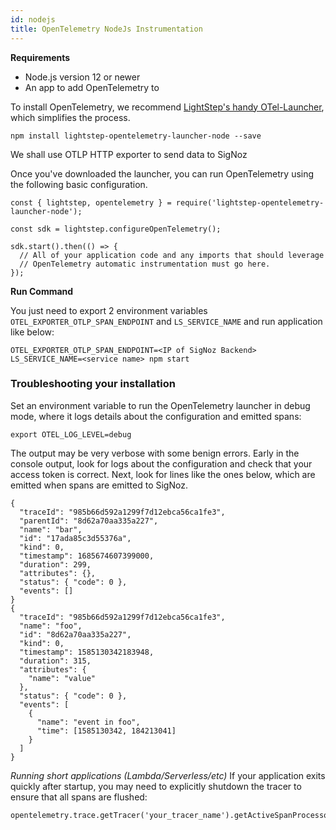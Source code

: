 ```yaml
---
id: nodejs
title: OpenTelemetry NodeJs Instrumentation
---
```

**Requirements**
- Node.js version 12 or newer
- An app to add OpenTelemetry to


To install OpenTelemetry, we recommend [LightStep's handy OTel-Launcher](https://github.com/lightstep/otel-launcher-node), which simplifies the process.
```console
npm install lightstep-opentelemetry-launcher-node --save
```
We shall use OTLP HTTP exporter to send data to SigNoz

Once you've downloaded the launcher, you can run OpenTelemetry using the following basic configuration.

```console
const { lightstep, opentelemetry } = require('lightstep-opentelemetry-launcher-node');

const sdk = lightstep.configureOpenTelemetry();

sdk.start().then(() => {
  // All of your application code and any imports that should leverage
  // OpenTelemetry automatic instrumentation must go here.
});
```

**Run Command**

You just need to export 2 environment variables `OTEL_EXPORTER_OTLP_SPAN_ENDPOINT` and `LS_SERVICE_NAME` and run application like below:
```console
OTEL_EXPORTER_OTLP_SPAN_ENDPOINT=<IP of SigNoz Backend> LS_SERVICE_NAME=<service name> npm start
```

### Troubleshooting your installation
Set an environment variable to run the OpenTelemetry launcher in debug mode, where it logs details about the configuration and emitted spans:
```console
export OTEL_LOG_LEVEL=debug
```
The output may be very verbose with some benign errors. Early in the console output, look for logs about the configuration and check that your access token is correct. Next, look for lines like the ones below, which are emitted when spans are emitted to SigNoz.

```console
{
  "traceId": "985b66d592a1299f7d12ebca56ca1fe3",
  "parentId": "8d62a70aa335a227",
  "name": "bar",
  "id": "17ada85c3d55376a",
  "kind": 0,
  "timestamp": 1685674607399000,
  "duration": 299,
  "attributes": {},
  "status": { "code": 0 },
  "events": []
}
{
  "traceId": "985b66d592a1299f7d12ebca56ca1fe3",
  "name": "foo",
  "id": "8d62a70aa335a227",
  "kind": 0,
  "timestamp": 1585130342183948,
  "duration": 315,
  "attributes": {
    "name": "value"
  },
  "status": { "code": 0 },
  "events": [
    {
      "name": "event in foo",
      "time": [1585130342, 184213041]
    }
  ]
}
```

*Running short applications (Lambda/Serverless/etc)*
If your application exits quickly after startup, you may need to explicitly shutdown the tracer to ensure that all spans are flushed:
```console
opentelemetry.trace.getTracer('your_tracer_name').getActiveSpanProcessor().shutdown()
```